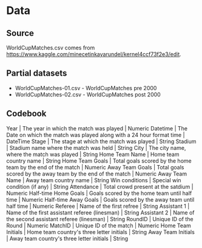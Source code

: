 # Data

## Source

WorldCupMatches.csv comes from https://www.kaggle.com/minecetinkayarundel/kernel4ccf73f2e3/edit.

## Partial datasets

- WorldCupMatches-01.csv - WorldCupMatches pre 2000
- WorldCupMatches-02.csv - WorldCupMatches post 2000

## Codebook

Year | The year in which the match was played | Numeric
Datetime | The Date on which the match was played along with a 24 hour format time | DateTime
Stage | The stage at which the match was played | String
Stadium | Stadium name where the match was held | String
City | The city name, where the match was played | String
Home Team Name | Home team country name | String
Home Team Goals | Total goals scored by the home team by the end of the match | Numeric
Away Team Goals | Total goals scored by the away team by the end of the match | Numeric
Away Team Name | Away team country name | String
Win conditions | Special win condition (if any) | String
Attendance | Total crowd present at the satdium | Numeric
Half-time Home Goals | Goals scored by the home team until half time | Numeric
Half-time Away Goals | Goals scored by the away team until half time | Numeric
Referee | Name of the first refree | String
Assistant 1 | Name of the first assistant referee (linesman) | String
Assistant 2 | Name of the second assistant referee (linesman) | String
RoundID | Unique ID of the Round | Numeric
MatchID | Unique ID of the match | Numeric
Home Team Initials | Home team country's three letter initials | String
Away Team Initials | Away team country's three letter initials | String
